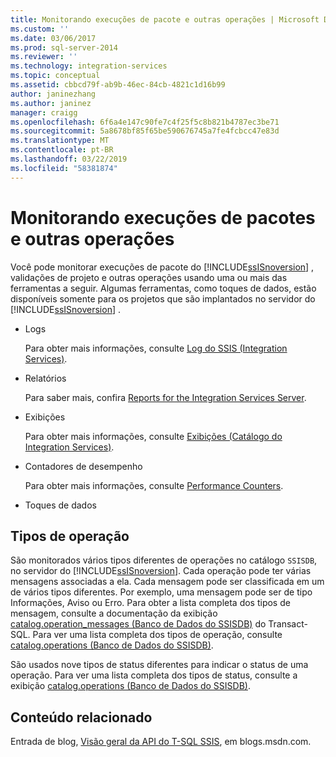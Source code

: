 ```yaml
---
title: Monitorando execuções de pacote e outras operações | Microsoft Docs
ms.custom: ''
ms.date: 03/06/2017
ms.prod: sql-server-2014
ms.reviewer: ''
ms.technology: integration-services
ms.topic: conceptual
ms.assetid: cbbcd79f-ab9b-46ec-84cb-4821c1d16b99
author: janinezhang
ms.author: janinez
manager: craigg
ms.openlocfilehash: 6f6a4e147c90fe7c4f25f5c8b821b4787ec3be71
ms.sourcegitcommit: 5a8678bf85f65be590676745a7fe4fcbcc47e83d
ms.translationtype: MT
ms.contentlocale: pt-BR
ms.lasthandoff: 03/22/2019
ms.locfileid: "58381874"
---
```

# <a name="monitoring-for-package-executions-and-other-operations"></a>Monitorando execuções de pacotes e outras operações
  Você pode monitorar execuções de pacote do [!INCLUDE[ssISnoversion](../../includes/ssisnoversion-md.md)] , validações de projeto e outras operações usando uma ou mais das ferramentas a seguir. Algumas ferramentas, como toques de dados, estão disponíveis somente para os projetos que são implantados no servidor do [!INCLUDE[ssISnoversion](../../includes/ssisnoversion-md.md)] .  
  
-   Logs  
  
     Para obter mais informações, consulte [Log do SSIS &#40;Integration Services&#41;](integration-services-ssis-logging.md).  
  
-   Relatórios  
  
     Para saber mais, confira [Reports for the Integration Services Server](../reports-for-the-integration-services-server.md).  
  
-   Exibições  
  
     Para obter mais informações, consulte [Exibições &#40;Catálogo do Integration Services&#41;](/sql/integration-services/system-views/views-integration-services-catalog).  
  
-   Contadores de desempenho  
  
     Para obter mais informações, consulte [Performance Counters](performance-counters.md).  
  
-   Toques de dados  
  
## <a name="operation-types"></a>Tipos de operação  
 São monitorados vários tipos diferentes de operações no catálogo `SSISDB`, no servidor do [!INCLUDE[ssISnoversion](../../includes/ssisnoversion-md.md)]. Cada operação pode ter várias mensagens associadas a ela. Cada mensagem pode ser classificada em um de vários tipos diferentes. Por exemplo, uma mensagem pode ser de tipo Informações, Aviso ou Erro. Para obter a lista completa dos tipos de mensagem, consulte a documentação da exibição [catalog.operation_messages &#40;Banco de Dados do SSISDB&#41;](/sql/integration-services/system-views/catalog-operation-messages-ssisdb-database) do Transact-SQL. Para ver uma lista completa dos tipos de operação, consulte [catalog.operations &#40;Banco de Dados do SSISDB&#41;](/sql/integration-services/system-views/catalog-operations-ssisdb-database).  
  
 São usados nove tipos de status diferentes para indicar o status de uma operação. Para ver uma lista completa dos tipos de status, consulte a exibição [catalog.operations &#40;Banco de Dados do SSISDB&#41;](/sql/integration-services/system-views/catalog-operations-ssisdb-database).  
  
## <a name="related-content"></a>Conteúdo relacionado  
 Entrada de blog, [Visão geral da API do T-SQL SSIS](https://go.microsoft.com/fwlink/?LinkId=249051), em blogs.msdn.com.  
  
  
